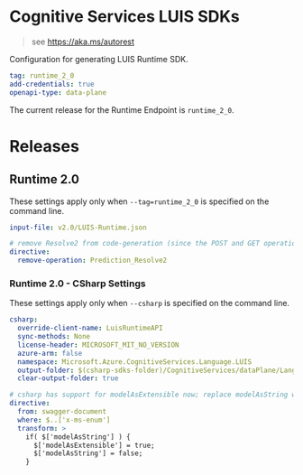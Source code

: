 # Cognitive Services LUIS SDKs

> see https://aka.ms/autorest

Configuration for generating LUIS Runtime SDK.

``` yaml
tag: runtime_2_0
add-credentials: true
openapi-type: data-plane
```

The current release for the Runtime Endpoint is `runtime_2_0`.

# Releases

## Runtime 2.0
These settings apply only when `--tag=runtime_2_0` is specified on the command line.

``` yaml $(tag) == 'runtime_2_0'
input-file: v2.0/LUIS-Runtime.json

# remove Resolve2 from code-generation (since the POST and GET operations are functionally identical)
directive:
  remove-operation: Prediction_Resolve2
```

### Runtime 2.0 - CSharp Settings
These settings apply only when `--csharp` is specified on the command line.
``` yaml $(csharp)
csharp:
  override-client-name: LuisRuntimeAPI
  sync-methods: None
  license-header: MICROSOFT_MIT_NO_VERSION
  azure-arm: false
  namespace: Microsoft.Azure.CognitiveServices.Language.LUIS
  output-folder: $(csharp-sdks-folder)/CognitiveServices/dataPlane/Language/LUIS-Runtime/Generated
  clear-output-folder: true

# csharp has support for modelAsExtensible now; replace modelAsString with that. 
directive:
  from: swagger-document
  where: $..['x-ms-enum']
  transform: >
    if( $['modelAsString'] ) {
      $['modelAsExtensible'] = true;
      $['modelAsString'] = false;
    }
```